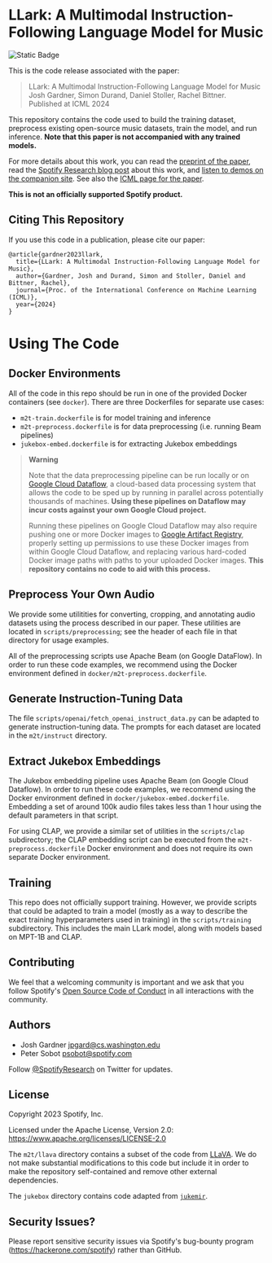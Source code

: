 # LLark: A Multimodal Instruction-Following Language Model for Music

![Static Badge](https://img.shields.io/badge/status-experimental-green)


This is the code release associated with the paper:

> LLark: A Multimodal Instruction-Following Language Model for Music<br />
> Josh Gardner, Simon Durand, Daniel Stoller, Rachel Bittner.<br />
> Published at ICML 2024

This repository contains the code used to build the training dataset, preprocess existing open-source music datasets, train the model, and run inference. **Note that this paper is not accompanied with any trained models.**

For more details about this work, you can read the [preprint of the paper](https://arxiv.org/abs/2310.07160), read the [Spotify Research blog post](https://research.atspotify.com/2023/10/llark-a-multimodal-foundation-model-for-music/) about this work, and [listen to 
demos on the companion site](https://storage.googleapis.com/music2text-public/index.html). 
See also the [ICML page for the paper](https://icml.cc/virtual/2024/poster/34440).

**This is not an officially supported Spotify product.**


## Citing This Repository

If you use this code in a publication, please cite our paper:

```
@article{gardner2023llark,
  title={LLark: A Multimodal Instruction-Following Language Model for Music},
  author={Gardner, Josh and Durand, Simon and Stoller, Daniel and Bittner, Rachel},
  journal={Proc. of the International Conference on Machine Learning (ICML)},
  year={2024}
}
```

# Using The Code

## Docker Environments

All of the code in this repo should be run in one of the provided Docker containers (see `docker`). There are three Dockerfiles for separate use cases:
* `m2t-train.dockerfile` is for model training and inference
* `m2t-preprocess.dockerfile` is for data preprocessing (i.e. running Beam pipelines)
* `jukebox-embed.dockerfile` is for extracting Jukebox embeddings

> **Warning**
> 
> Note that the data preprocessing pipeline can be run locally or on [Google Cloud Dataflow](https://cloud.google.com/dataflow), a cloud-based data processing system that allows the code to be sped up by running in parallel across potentially thousands of machines. **Using these pipelines on Dataflow may incur costs against your own Google Cloud project.**
> 
> Running these pipelines on Google Cloud Dataflow may also require pushing one or more Docker images to [Google Artifact Registry](https://cloud.google.com/artifact-registry), properly setting up permissions to use these Docker images from within Google Cloud Dataflow, and replacing various hard-coded Docker image paths with paths to your uploaded Docker images. **This repository contains no code to aid with this process.**

## Preprocess Your Own Audio

We provide some utilitities for converting, cropping, and annotating audio datasets using the process described in our paper. These utilities are located in `scripts/preprocessing`; see the header of each file in that directory for usage examples.

All of the preprocessing scripts use Apache Beam (on Google DataFlow). In order to run these code examples, we recommend using the Docker environment defined in `docker/m2t-preprocess.dockerfile`.

## Generate Instruction-Tuning Data

The file `scripts/openai/fetch_openai_instruct_data.py` can be adapted to generate instruction-tuning data. The prompts for each dataset are located in the `m2t/instruct` directory.

## Extract Jukebox Embeddings

The Jukebox embedding pipeline uses Apache Beam (on Google Cloud Dataflow). In order to run these code examples, we recommend using the Docker environment defined in `docker/jukebox-embed.dockerfile`. Embedding a set of around 100k audio files takes less than 1 hour using the default parameters in that script.

For using CLAP, we provide a similar set of utilities in the `scripts/clap` subdirectory; the CLAP embedding script can be executed from the `m2t-preprocess.dockerfile` Docker environment and does not require its own separate Docker environment.

## Training

This repo does not officially support training. However, we provide scripts that could be adapted to train a model (mostly as a way to describe the exact training hyperparameters used in training) in the `scripts/training` subdirectory. This includes the main LLark model, along with models based on MPT-1B and CLAP.


## Contributing

We feel that a welcoming community is important and we ask that you follow Spotify's
[Open Source Code of Conduct](https://github.com/spotify/code-of-conduct/blob/main/code-of-conduct.md)
in all interactions with the community.

## Authors

* Josh Gardner <jpgard@cs.washington.edu>
* Peter Sobot <psobot@spotify.com>

Follow [@SpotifyResearch](https://twitter.com/SpotifyResearch) on Twitter for updates.


## License

Copyright 2023 Spotify, Inc.

Licensed under the Apache License, Version 2.0: https://www.apache.org/licenses/LICENSE-2.0

The `m2t/llava` directory contains a subset of the code from [LLaVA](https://github.com/haotian-liu/LLaVA). We do not make substantial modifications to this code but include it in order to make the repository self-contained and remove other external dependencies.

The `jukebox` directory contains code adapted from [`jukemir`](https://github.com/p-lambda/jukemir).

## Security Issues?

Please report sensitive security issues via Spotify's bug-bounty program (https://hackerone.com/spotify) rather than GitHub.
